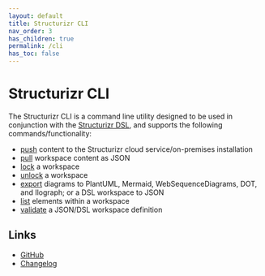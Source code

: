 ```yaml
---
layout: default
title: Structurizr CLI
nav_order: 3
has_children: true
permalink: /cli
has_toc: false
---
```


# Structurizr CLI

The Structurizr CLI is a command line utility designed to be used in conjunction with the [Structurizr DSL](/dsl), and supports the following commands/functionality:

- [push](./push) content to the Structurizr cloud service/on-premises installation
- [pull](./pull) workspace content as JSON
- [lock](./lock) a workspace
- [unlock](./unlock) a workspace
- [export](./export) diagrams to PlantUML, Mermaid, WebSequenceDiagrams, DOT, and Ilograph; or a DSL workspace to JSON
- [list](./list) elements within a workspace
- [validate](./validate) a JSON/DSL workspace definition

## Links

- [GitHub](https://github.com/structurizr/cli)
- [Changelog](https://github.com/structurizr/cli/blob/master/docs/changelog.md)
